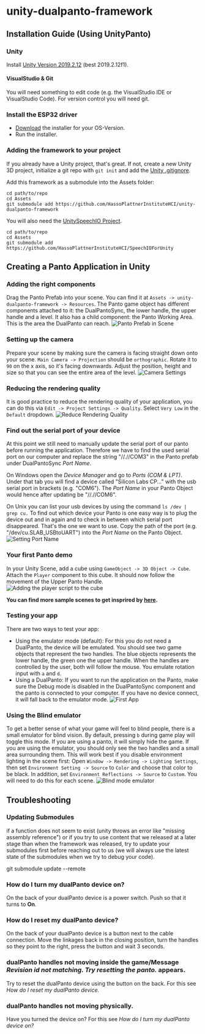 # unity-dualpanto-framework

## Installation Guide (Using UnityPanto)

### Unity
Install [Unity Version 2019.2.12](https://unity3d.com/de/get-unity/download/archive) (best 2019.2.12f1).

#### VisualStudio & Git
You will need something to edit code (e.g. the VisualStudio IDE or VisualStudio Code).
For version control you will need git.

### Install the ESP32 driver
- [Download](https://www.silabs.com/products/development-tools/software/usb-to-uart-bridge-vcp-drivers) the installer for your OS-Version.
- Run the installer.

### Adding the framework to your project
If you already have a Unity project, that's great. If not, create a new Unity 3D project, initialize a git repo with `git init` and add the [Unity .gitignore](https://github.com/github/gitignore/blob/master/Unity.gitignore).

Add this framework as a submodule into the Assets folder:
```
cd path/to/repo
cd Assets
git submodule add https://github.com/HassoPlattnerInstituteHCI/unity-dualpanto-framework
```
You will also need the [UnitySpeechIO Project](https://github.com/HassoPlattnerInstituteHCI/SpeechIOForUnity).
```
cd path/to/repo
cd Assets
git submodule add https://github.com/HassoPlattnerInstituteHCI/SpeechIOForUnity
```

## Creating a Panto Application in Unity
### Adding the right components
Drag the Panto Prefab into your scene. You can find it at `Assets -> unity-dualpanto-framework -> Resources`. The Panto game object has different components attached to it: the DualPantoSync, the lower handle, the upper handle and a level. It also has a child component: the Panto Working Area. This is the area the DualPanto can reach.
![Panto Prefab in Scene](https://github.com/HassoPlattnerInstituteHCI/unity-dualpanto-framework/blob/readme_with_images/readme_images/panto_prefab_with_highlights.png)

### Setting up the camera
Prepare your scene by making sure the camera is facing straight down onto your scene. `Main Camera -> Projection` should be `orthographic`. Rotate it to `90` on the x axis, so it's facing downwards. Adjust the position, height and size so that you can see the entire area of the level.
![Camera Settings](https://github.com/HassoPlattnerInstituteHCI/unity-dualpanto-framework/blob/readme_with_images/readme_images/camera_with_highlights.png)

### Reducing the rendering quality
It is good practice to reduce the rendering quality of your application, you can do this via `Edit -> Project Settings -> Quality`. Select `Very Low` in the `Default` dropdown.
![Reduce Rendering Quality](https://github.com/HassoPlattnerInstituteHCI/unity-dualpanto-framework/blob/readme_with_images/readme_images/quality_highlights.png)

### Find out the serial port of your device 
At this point we still need to manually update the serial port of our panto before running the application.
Therefore we have to find the used serial port on our computer and replace the string "//.//COM3" in the Panto prefab under DualPantoSync _Port Name_.

On Windows open the _Device Manager_ and go to _Ports (COM & LPT)_. Under that tab you will find a device called "Silicon Labs CP..." with the usb serial port in brackets (e.g. "COM6"). 
The _Port Name_ in your Panto Object would hence after updating be "//.//COM6".

On Unix you can list your usb devices by using the command `ls /dev | grep cu.`
To find out which device your Panto is one easy way is to plug the device out and in again and to check in between which serial port disappeared. That's the one we want to use.
Copy the path of the port (e.g. "/dev/cu.SLAB_USBtoUART") into the _Port Name_ on the Panto Object.
![Setting Port Name](https://github.com/HassoPlattnerInstituteHCI/unity-dualpanto-framework/blob/readme_with_images/readme_images/portname_with_highlight.png)


### Your first Panto demo
In your Unity Scene, add a cube using `GameObject -> 3D Object -> Cube`. Attach the `Player` component to this cube. It should now follow the movement of the Upper Panto Handle.
![Adding the player script to the cube](https://github.com/HassoPlattnerInstituteHCI/unity-dualpanto-framework/blob/readme_with_images/readme_images/adding_script_to_object.png)
  
**You can find more sample scenes to get insprired by [here](https://github.com/HassoPlattnerInstituteHCI/SampleDualPantoScenes).**

### Testing your app
There are two ways to test your app:
* Using the emulator mode (default): For this you do not need a DualPanto, the device will be emulated. You should see two game objects that represent the two handles. The blue objects represents the lower handle, the green one the upper handle. When the handles are controlled by the user, both will follow the mouse. You emulate rotation input with `a` and `d`.
* Using a DualPanto: If you want to run the application on the Panto, make sure the Debug mode is disabled in the DualPantoSync component and the panto is connected to your computer. If you have no device connect, it will fall back to the emulator mode.
![First App](https://github.com/HassoPlattnerInstituteHCI/unity-dualpanto-framework/blob/readme_with_images/readme_images/first_app.gif)

### Using the Blind emulator
To get a better sense of what your game will feel to blind people, there is a small emulator for blind vision. By default, pressing `b` during game play will toggle this mode.
If you are using a panto, it will simply hide the game. If you are using the emulator, you should only see the two handles and a small area surrounding them.
This will work best if you disable environment lighting in the scene first: Open `Window -> Rendering -> Lighting Settings`, then set `Environment Setting -> Source` to `Color` and choose that color to be black. In addition, set `Environment Reflections -> Source` to `Custom`. You will need to do this for each scene.
![Blind mode emulator](https://github.com/HassoPlattnerInstituteHCI/unity-dualpanto-framework/blob/readme_with_images/readme_images/blind_mode.png)

## Troubleshooting

### Updating Submodules
if a function does not seem to exist (unity throws an error like "missing assembly reference") or if you try to use content that we released at a later stage than when the framework was released, try to update your submodules first before reaching out to us (we will always use the latest state of the submodules when we try to debug your code). 

git submodule update --remote

### How do I turn my dualPanto device on?
On the back of your dualPanto device is a power switch. Push so that it turns to **On**.

### How do I reset my dualPanto device?
On the back of your dualPanto device is a button next to the cable connection. Move the linkages back in the closing position, turn the handles so they point to the right, press the button and wait 3 seconds.

### dualPanto handles not moving inside the game/Message _Revision id not matching. Try resetting the panto._ appears.
Try to reset the dualPanto device using the button on the back. For this see _How do I reset my dualPanto device._

### dualPanto handles not moving physically.
Have you turned the device on? For this see _How do I turn my dualPanto device on?_
